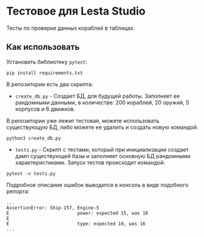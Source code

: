 # Тестовое для Lesta Studio

Тесты по проверке данных кораблей в таблицах.

## Как использовать
Установить библиотеку `pytest`:
```shell
pip install requirements.txt
```
В репозитории есть два скрипта:

- `create_db.py` - Создает БД, для будущей работы. Заполняет ее рандомными данными, в количестве: 200 кораблей, 20 оружий, 5 корпусов и 6 движков.

В репозитории уже лежит тестовая, можете использовать существующую БД, либо можете ее удалить и создать новую командой:
```shell
python3 create_db.py
```

- `tests.py` - Скрипт с тестами, который при инициализации создает дамп существующей базы и заполняет основную БД рандомными характеристиками. Запуск тестов происходит командой:
```shell
pytest -v tests.py
```
Подробное описание ошибок выводится в консоль в виде подобного репорта:
```shell
...
AssertionError: Ship-157, Engine-5
E                         power: expected 15, was 18
E
E                         type: expected 10, was 16
...
```